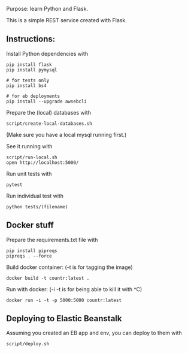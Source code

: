 
Purpose: learn Python and Flask.

This is a simple REST service created with Flask.

## Instructions:

Install Python dependencies with

    pip install flask
    pip install pymysql

    # for tests only
    pip install bs4

    # for eb deployments
    pip install --upgrade awsebcli

Prepare the (local) databases with

    script/create-local-databases.sh

(Make sure you have a local mysql running first.)

See it running with

    script/run-local.sh
    open http://localhost:5000/

Run unit tests with

    pytest

Run individual test with

    python tests/(filename)

## Docker stuff

Prepare the requirements.txt file with

    pip install pipreqs
    pipreqs . --force

Build docker container: (-t is for tagging the image)

    docker build -t countr:latest .

Run with docker: (-i -t is for being able to kill it with ^C)

    docker run -i -t -p 5000:5000 countr:latest

## Deploying to Elastic Beanstalk

Assuming you created an EB app and env, you can deploy to them with

    script/deploy.sh



